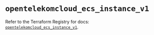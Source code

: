# `opentelekomcloud_ecs_instance_v1`

Refer to the Terraform Registry for docs: [`opentelekomcloud_ecs_instance_v1`](https://registry.terraform.io/providers/opentelekomcloud/opentelekomcloud/1.35.16/docs/resources/ecs_instance_v1).
